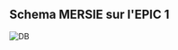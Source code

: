 ## Schema MERSIE sur l'EPIC 1

![DB](https://github.com/Digital-Bank-Project/DIgital_bank_backend/assets/124660005/bba4b687-0789-4aac-bd72-b63cc94c9bca)
